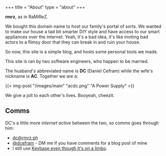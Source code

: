 +++
title = "About"
type = "about"
+++

**rmrz**, as in RaMiReZ.

We bought this domain name to host our family's portal of sorts. We wanted to make our house a
tad bit smarter DIY style and have access to our smart appliances over the internet. Yeah, it's
a bad idea, it's like inviting bad actors to a flimsy door that they can break in and ruin your
house.

So now, this site is a simple blog, and hosts some personal tools we made.

This site is ran by two software engineers, who happen to be married.

The husband's abbreviated name is **DC** (Daniel Cefram) while the wife's nickname is **AC**. Together we
are a:

{{< img-post "/images/main" "acdc.png" "A Power Supply" >}}

We give a jolt to each other's lives. Booyeah, cheezit.

## Comms

DC's a little more _internet active_ between the two, so comms goes through him:

- dc@rmrz.ph
- [@dcefram](https://twitter.com/dcefram) - DM me if you have comments for a blog post of mine
- I still use [Keybase even though it's on a limbo](https://keybase.io/dcefram).
